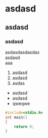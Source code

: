 # asdasd
## asdasd
### asdasd
asdasdasdasdas  
asdasd  
aaa
1. asdasd
2. asdasd
3. asdas
- asdasd
- asdasd
- qweqwe
```c
#include<stdio.h>
int main()
{
    return 0;
}
```

